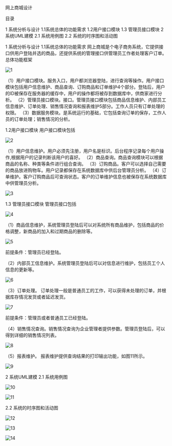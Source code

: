 网上商城设计



目录

1 系统分析与设计
1.1系统总体的功能需求
1.2用户接口模块
1.3 管理员接口模块
2 系统UML建模
2.1 系统用例图
2.2 系统的时序图和活动图

 
1 系统分析与设计
1.1系统总体的功能需求
网上商城是个电子商务系统，它提供接口供用户登陆并选的商品，还提供系统的管理接口供管理员工作者处理客户订单。
总体功能框架

![1](https://github.com/GongYanran/WebProject/blob/master/1.png)

（1）用户接口模块。服务入口，用户都浏览器登陆，进行查询等操作。用户接口模块包括用户信息维护、商品查询、订购商品和订单维护4个部分。登陆后，用户的ID被保存在服务器的缓存中，用户的操作都将被存到数据库中，供商家进行分析。
（2）管理员接口模块。接口。管理员接口模块包括商品信息维护、内部员工信息维护、订单处理、销售情况查询和报表维护5部分。工作人员只有订单处理的权限。
（3）数据服务模块。是系统运行的基础，它包括查询订单的保存，工作人员的订单处理；销售情况的分析。



1.2用户接口模块
用户接口模块包括

![2](https://github.com/GongYanran/WebProject/blob/master/2.png)

（1）用户信息维护。用户必须先注册，用户名是标识。后台程序记录每个用户操作,根据用户的记录判断该用户的喜好。
（2）商品查询。商品查询模块可以根据商品的名称、种类等条件进行组合查询。
（3）订购商品。客户可以选择自己需要的商品放进购物车。用户记录都保存在系统数据库中供后台管理员分析。
（4）订单维护。客户订购商品后可查询状态。客户的订单维护信息也被保存在系统数据库中供管理员分析。

![3](https://github.com/GongYanran/WebProject/blob/master/3.png)

1.3 管理员接口模块
管理员接口包括

![4](https://github.com/GongYanran/WebProject/blob/master/4.png)


（1）商品信息维护，系统管理员登陆后可以对系统所有商品维护，包括商品的价格调整，新商品的加入和过期商品的删除等。

![5](https://github.com/GongYanran/WebProject/blob/master/5.png)


前提条件：管理员已经登陆。

（2）内部员工信息维护。系统管理员登陆后可以对信息进行维护，包括员工个人信息的更新等。


![6](https://github.com/GongYanran/WebProject/blob/master/6.png)


（3）订单处理。
订单处理一般是普通员工的工作，可以获得未处理的订单，并根据库存情况发货或者延迟发货。

![7](https://github.com/GongYanran/WebProject/blob/master/7.png)


前提条件：管理员或者普通员工已经登陆。

（4）销售情况查询。销售情况查询为企业管理者提供参数。管理员登陆后，可以得到详细的销售情况列表。

![8](https://github.com/GongYanran/WebProject/blob/master/8.png)


（5）报表维护。
报表维护提供查询结果的打印输出功能，如图11所示。

![9](https://github.com/GongYanran/WebProject/blob/master/9.png)


2 系统UML建模
2.1 系统用例图
  

![10](https://github.com/GongYanran/WebProject/blob/master/10.png)


![11](https://github.com/GongYanran/WebProject/blob/master/11.png)


2.2 系统的时序图和活动图

![12](https://github.com/GongYanran/WebProject/blob/master/12.png)

![13](https://github.com/GongYanran/WebProject/blob/master/13.png)

![14](https://github.com/GongYanran/WebProject/blob/master/14.png)
